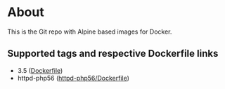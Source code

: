 # About

This is the Git repo with Alpine based images for Docker.
 
## Supported tags and respective Dockerfile links

* 3.5 ([Dockerfile](https://github.com/enkas/docker-alpine/blob/master/Dockerfile))
* httpd-php56 ([httpd-php56/Dockerfile](https://github.com/enkas/docker-alpine/blob/master/httpd-php56/Dockerfile))

